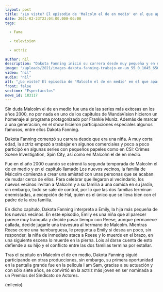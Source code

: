 ```yaml
---
layout: post
title: "¿Lo viste? El episodio de 'Malcolm el de en medio' en el que apareció Dakota Fanning"
date: 2021-02-23T22:04:00.000-06:00
tags:
  
  - Fama
  
  - television
  
  - actriz
  
author: nil
description: "Dakota Fanning inició su carrera desde muy pequeña y en uno de sus primeros trabajos fue en un capítulo de la serie Malcolm el de en medio, ¿lo viste? "
image: "/uploads/2021/images-dakota-fanning-trabajo-en-un_55_0_1045_650.jpg"
video: "nil"
audio: "nil"
alt: "¿Lo viste? El episodio de 'Malcolm el de en medio' en el que apareció Dakota Fanning"
front: false
section: "Espectáculos"
news_id: 183117
---
```


Sin duda Malcolm el de en medio fue una de las series más exitosas en los años 2000, no por nada en uno de los capítulos de WandaVision hicieron un homenaje al programa protagonizado por Frankie Muniz. Además de marcar a una generación, en el show hicieron participaciones especiales algunos famosos, entre ellos Dakota Fanning. 

Dakota Fanning comenzó su carrera desde que era una niña. A muy corta edad, la actriz empezó a trabajar en algunos comerciales y poco a poco participó en algunas series con pequeños papeles como en CSI: Crimes Scene Investigation, Spin City, así como en Malcolm el de en medio. 

Fue en el año 2000 cuando se estrenó la segunda temporada de Malcolm el de en medio y en el capítulo llamado Los nuevos vecinos, la familia de Malcolm comienza a crear una amistad con unas personas que se acaban de mudar cerca de ellos. Para celebrar que llegaron al vecindario, los nuevos vecinos invitan a Malcolm y a su familia a una comida en su jardín, sin embargo, todo se sale de control, por lo que las dos familias terminan enemistadas, a excepción de Hal, quien es el único que se lleva bien con el padre de la otra familia. 

En dicho capítulo, Dakota Fanning interpreta a Emily, la hija más pequeña de los nuevos vecinos. En este episodio, Emily es una niña que al parecer parece muy tranquila y decide pasar tiempo con Reese, aunque permanece callada, decide jugarle una travesura al hermano de Malcolm. Mientras Reese come una hamburguesa, le pregunta a Emily si desea un poco, sin responder, la niña de inmediato ataca a Reese y lo muerde en el brazo, en una siguiente escena lo muerde en la pierna. Lois al darse cuenta de esto defiende a su hijo y el conflicto entre las dos familias termina por estallar. 

Tras el capítulo en Malcolm el de en medio, Dakota Fanning siguió participando en otras producciones, sin embargo, su primera oportunidad en la pantalla grande fue en la película I am Sam, gracias a su actuación y con sólo siete años, se convirtió en la actriz más joven en ser nominada a un Premios del Sindicato de Actores. 

(milenio)